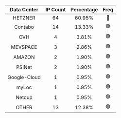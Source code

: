 | Data Center | IP Count | Percentage | Freq |
|:------------:|:--------:|:-----------:|:-----:|
| HETZNER | 64 | 60.95% | 🔴 |
| Contabo | 14 | 13.33% | 🟢 |
| OVH | 4 | 3.81% | 🟢 |
| MEVSPACE | 3 | 2.86% | 🟢 |
| AMAZON | 2 | 1.90% | 🟢 |
| PSINet | 2 | 1.90% | 🟢 |
| Google-Cloud | 1 | 0.95% | 🟢 |
| myLoc | 1 | 0.95% | 🟢 |
| Netcup | 1 | 0.95% | 🟢 |
| OTHER | 13 | 12.38% | 🟢 |